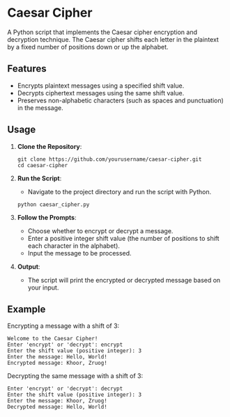 # Caesar Cipher

A Python script that implements the Caesar cipher encryption and decryption technique. The Caesar cipher shifts each letter in the plaintext by a fixed number of positions down or up the alphabet.

## Features

- Encrypts plaintext messages using a specified shift value.
- Decrypts ciphertext messages using the same shift value.
- Preserves non-alphabetic characters (such as spaces and punctuation) in the message.

## Usage

1. **Clone the Repository**:
   ```
   git clone https://github.com/yourusername/caesar-cipher.git
   cd caesar-cipher
   ```

2. **Run the Script**:
   - Navigate to the project directory and run the script with Python.

   ```
   python caesar_cipher.py
   ```

3. **Follow the Prompts**:
   - Choose whether to encrypt or decrypt a message.
   - Enter a positive integer shift value (the number of positions to shift each character in the alphabet).
   - Input the message to be processed.

4. **Output**:
   - The script will print the encrypted or decrypted message based on your input.

## Example

Encrypting a message with a shift of 3:
```
Welcome to the Caesar Cipher!
Enter 'encrypt' or 'decrypt': encrypt
Enter the shift value (positive integer): 3
Enter the message: Hello, World!
Encrypted message: Khoor, Zruog!
```

Decrypting the same message with a shift of 3:
```
Enter 'encrypt' or 'decrypt': decrypt
Enter the shift value (positive integer): 3
Enter the message: Khoor, Zruog!
Decrypted message: Hello, World!
```